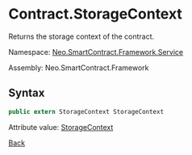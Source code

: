 # Contract.StorageContext

Returns the storage context of the contract.

Namespace: [Neo.SmartContract.Framework.Service](../../Neo.SmartContract.Framework.Service.md)

Assembly: Neo.SmartContract.Framework

## Syntax

```c#
public extern StorageContext StorageContext
```

Attribute value: [StorageContext](../StorageContext.md)

[Back](../Contract.md)